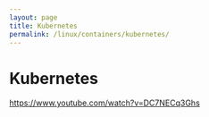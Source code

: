 ```yaml
---
layout: page
title: Kubernetes
permalink: /linux/containers/kubernetes/
---
```



# Kubernetes


https://www.youtube.com/watch?v=DC7NECq3Ghs
